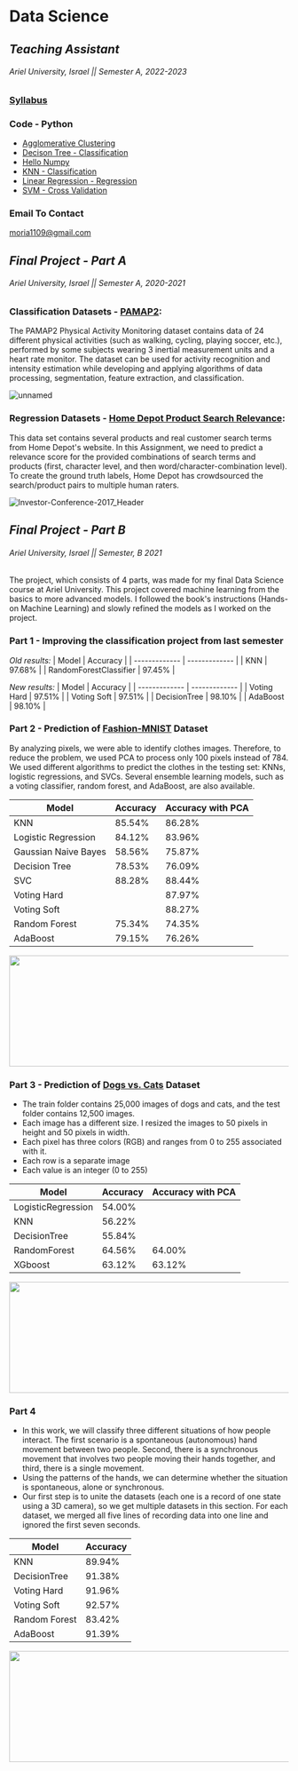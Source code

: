 # Data Science

## _Teaching Assistant_
###### Ariel University, Israel || Semester A, 2022-2023 

### [Syllabus](https://github.com/MoriyaBitton/Data_Science_/blob/main/%D7%AA%D7%A8%D7%92%D7%95%D7%9C%20-%20%D7%9E%D7%91%D7%95%D7%90%20%D7%9C%D7%9E%D7%93%D7%A2%D7%99%20%D7%94%D7%A0%D7%AA%D7%95%D7%A0%D7%99%D7%9D/%D7%A1%D7%99%D7%9C%D7%91%D7%95%D7%A1%20-%20%D7%9E%D7%91%D7%95%D7%90%20%D7%9C%D7%9E%D7%93%D7%A2%D7%99%20%D7%94%D7%A0%D7%AA%D7%95%D7%A0%D7%99%D7%9D.pdf)

### Code - Python
* [Agglomerative Clustering]()
* [Decison Tree - Classification]()
* [Hello Numpy]()
* [KNN - Classification]()
* [Linear Regression - Regression]()
* [SVM - Cross Validation]()

### Email To Contact
moria1109@gmail.com


## _Final Project - Part A_
###### Ariel University, Israel || Semester A, 2020-2021 

### Classification Datasets - [PAMAP2](https://www.kaggle.com/avrahamcalev/time-series-models-pamap2-dataset):
The PAMAP2 Physical Activity Monitoring dataset contains data of 24 different physical activities (such as walking, cycling, playing soccer, etc.), performed by some subjects wearing 3 inertial measurement units and a heart rate monitor. The dataset can be used for activity recognition and intensity estimation while developing and applying algorithms of data processing, segmentation, feature extraction, and classification. 

![unnamed](https://user-images.githubusercontent.com/73881872/110826136-72a7ad80-829d-11eb-8364-ddaeb7487934.jpg)

### Regression Datasets - [Home Depot Product Search Relevance](https://www.kaggle.com/c/home-depot-product-search-relevance/data?select=product_descriptions.csv.zip):
This data set contains several products and real customer search terms from Home Depot's website. In this Assignment, we need to predict a relevance score for the provided combinations of search terms and products (first, character level, and then word/character-combination level). To create the ground truth labels, Home Depot has crowdsourced the search/product pairs to multiple human raters. 

![Investor-Conference-2017_Header](https://user-images.githubusercontent.com/73881872/110826173-7b987f00-829d-11eb-84f5-8c40bc9ab822.jpg)
 

## _Final Project - Part B_
###### Ariel University, Israel || Semester, B 2021 
  
The project, which consists of 4 parts, was made for my final Data Science course at Ariel University. This project covered machine learning from the basics to more advanced models. I followed the book's instructions (Hands-on Machine Learning) and slowly refined the models as I worked on the project.

### Part 1 - Improving the classification project from last semester
  _Old results:_
 | Model  | Accuracy |
 | ------------- | ------------- |
 | KNN  | 97.68%  |
 | RandomForestClassifier  | 97.45%  |
 
 _New results:_
 | Model  | Accuracy |
 | ------------- | ------------- |
 | Voting Hard  | 97.51%  |
 | Voting Soft  | 97.51%  |
 | DecisionTree  | 98.10%  |
 | AdaBoost  | 98.10%  |

### Part 2 - Prediction of [Fashion-MNIST](https://github.com/zalandoresearch/fashion-mnist) Dataset
 By analyzing pixels, we were able to identify clothes images. 
 Therefore, to reduce the problem, we used PCA to process only 100 pixels instead of 784. 
 We used different algorithms to predict the clothes in the testing set: KNNs, logistic regressions, and SVCs. 
 Several ensemble learning models, such as a voting classifier, random forest, and AdaBoost, are also available.

 | Model  | Accuracy | Accuracy with PCA |
 | ------------- | ------------- | ------------- |
 | KNN  | 85.54%  | 86.28% |
 | Logistic Regression  | 84.12%  | 83.96% |
 | Gaussian Naive Bayes  | 58.56%  | 75.87% |
 | Decision Tree  | 78.53%  | 76.09% |
 | SVC  | 88.28%  | 88.44%  |
 | Voting Hard  |   | 87.97% |
 | Voting Soft  |   | 88.27% |
 | Random Forest  | 75.34% | 74.35% |
 | AdaBoost  | 79.15% | 76.26% |

  <img src="https://res.cloudinary.com/practicaldev/image/fetch/s--s6xGmaZX--/c_imagga_scale,f_auto,fl_progressive,h_900,q_auto,w_1600/https://raw.githubusercontent.com/zalandoresearch/fashion-mnist/master/doc/img/fashion-mnist-sprite.png" width="800" height="200">
 
### Part 3 - Prediction of [Dogs vs. Cats](https://www.kaggle.com/c/dogs-vs-cats) Dataset
 * The train folder contains 25,000 images of dogs and cats, and the test folder contains 12,500 images.
 * Each image has a different size. I resized the images to 50 pixels in height and 50 pixels in width.
 * Each pixel has three colors (RGB) and ranges from 0 to 255 associated with it.
 * Each row is a separate image
 * Each value is an integer (0 to 255)
 
 | Model  | Accuracy | Accuracy with PCA |
 | ------------- | ------------- | ------------- |
 | LogisticRegression  |  54.00%  | |
 | KNN  | 56.22%  | |
 | DecisionTree  | 55.84%  | |
 | RandomForest  | 64.56%  | 64.00% |
 | XGboost  | 63.12%  | 63.12% |
 
 <img src="https://www.madpaws.com.au/wp-content/uploads/2015/05/dogvscat_orig.jpg" width="800" height="200">
 
### Part 4
 * In this work, we will classify three different situations of how people interact. The first scenario is a spontaneous (autonomous) hand movement between two people. Second, there is a synchronous movement that involves two people moving their hands together, and third, there is a single movement.
 * Using the patterns of the hands, we can determine whether the situation is spontaneous, alone or synchronous. 
 * Our first step is to unite the datasets (each one is a record of one state using a 3D camera), so we get multiple datasets in this section. For each dataset, we merged all five lines of recording data into one line and ignored the first seven seconds.
 
 | Model  | Accuracy |
 | ------------- | ------------- | 
 | KNN | 89.94%  |
 | DecisionTree  | 91.38%  | 
 | Voting Hard  | 91.96%  |
 | Voting Soft  | 92.57%  |
 | Random Forest  | 83.42%  |
 | AdaBoost  | 91.39%  |
 
 <img src="https://t3.ftcdn.net/jpg/00/11/09/80/360_F_11098019_i1idssoEViopv3znhszi6vVe0yggGq4o.jpg" width="800" height="200">
